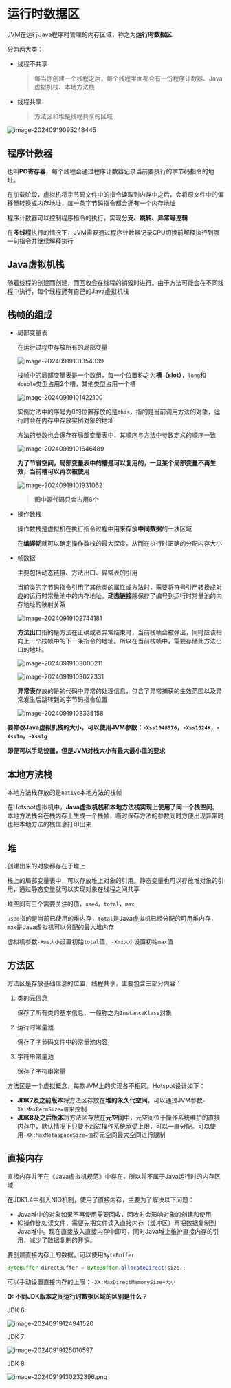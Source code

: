 # 运行时数据区

JVM在运行Java程序时管理的内存区域，称之为**运行时数据区**

分为两大类：

+ 线程不共享

  > 每当你创建一个线程之后，每个线程里面都会有一份程序计数器、Java虚拟机栈、本地方法栈

+ 线程共享

  > 方法区和堆是线程共享的区域

![image-20240919095248445](https://s2.loli.net/2024/09/19/zLjKp2vTrnYHOh1.png)



## 程序计数器

也叫**PC寄存器**，每个线程会通过程序计数器记录当前要执行的字节码指令的地址。

在加载阶段，虚拟机将字节码文件中的指令读取到内存中之后，会将原文件中的偏移量转换成内存地址，每一条字节码指令都会拥有一个内存地址

程序计数器可以控制程序指令的执行，实现**分支、跳转、异常等逻辑**

在**多线程**执行的情况下，JVM需要通过程序计数器记录CPU切换前解释执行到哪一句指令并继续解释执行



## Java虚拟机栈

随着线程的创建而创建，而回收会在线程的销毁时进行。由于方法可能会在不同线程中执行，每个线程拥有自己的Java虚拟机栈

## 栈帧的组成

+ 局部变量表

  在运行过程中存放所有的局部变量

  ![image-20240919101354339](https://s2.loli.net/2024/09/19/7vBeojNPRHDSw9c.png)

  栈帧中的局部变量表是一个数组，每一个位置称之为**槽（slot）**，`long`和`double`类型占用2个槽，其他类型占用一个槽

  ![image-20240919101422100](https://s2.loli.net/2024/09/19/DWpamSeyM2B5lVI.png)

  实例方法中的序号为0的位置存放的是`this`，指的是当前调用方法的对象，运行时会在内存中存放实例对象的地址

  方法的参数也会保存在局部变量表中，其顺序与方法中参数定义的顺序一致

  ![image-20240919101646489](https://s2.loli.net/2024/09/19/ARiDWQe59x2yq7j.png)

  **为了节省空间，局部变量表中的槽是可以复用的，一旦某个局部变量不再生效，当前槽可以再次被使用**

  ![image-20240919101931062](https://s2.loli.net/2024/09/19/mqlXGzrOZQ1p5Lt.png)

  > **图中源代码只会占用6个**

+ 操作数栈

  操作数栈是虚拟机在执行指令过程中用来存放**中间数据**的一块区域

  在**编译期**就可以确定操作数栈的最大深度，从而在执行时正确的分配内存大小

  

+ 帧数据

  主要包括动态链接、方法出口、异常表的引用

  

  当前类的字节码指令引用了其他类的属性或方法时，需要将符号引用转换成对应的运行时常量池中的内存地址。**动态链接**就保存了编号到运行时常量池的内存地址的映射关系

  ![image-20240919102744181](https://s2.loli.net/2024/09/19/53kBqJyHeTLuhZK.png)

  

  **方法出口**指的是方法在正确或者异常结束时，当前栈帧会被弹出，同时应该指向上一个栈帧中的下一条指令的地址。所以在当前栈帧中，需要存储此方法出口的地址。

  ![image-20240919103000211](https://s2.loli.net/2024/09/19/kQg7vJNeazALEoI.png)

  ![image-20240919103022331](https://s2.loli.net/2024/09/19/CQ68ARLJ35IvSlu.png)

  

  **异常表**存放的是的代码中异常的处理信息，包含了异常捕获的生效范围以及异常发生后跳转到的字节码指令位置

  ![image-20240919103335158](https://s2.loli.net/2024/09/19/mrotpGWalyOSVMR.png)

**要修改Java虚拟机栈的大小，可以使用JVM参数：`-Xss1048576`，`-Xss1024K`，`-Xss1m`，`-Xss1g`**

**即便可以手动设置，但是JVM对栈大小有最大最小值的要求**



## 本地方法栈

本地方法栈存放的是`native`本地方法的栈帧

在Hotspot虚拟机中，**Java虚拟机栈和本地方法栈实现上使用了同一个栈空间**。本地方法栈会在栈内存上生成一个栈帧，临时保存方法的参数同时方便出现异常时也把本地方法的栈信息打印出来



## 堆

创建出来的对象都存在于堆上

栈上的局部变量表中，可以存放堆上对象的引用。静态变量也可以存放堆对象的引用，通过静态变量就可以实现对象在线程之间共享

堆空间有三个需要关注的值，`used`，`total`，`max`

`used`指的是当前已使用的堆内存，`total`是Java虚拟机已经分配的可用堆内存，`max`是Java虚拟机可以分配的最大堆内存

虚拟机参数`-Xms大小`设置初始`total`值，`-Xmx大小`设置初始`max`值



## 方法区

方法区是存放基础信息的位置，线程共享，主要包含三部分内容：

1. 类的元信息

   保存了所有类的基本信息，一般称之为`InstanceKlass`对象

2. 运行时常量池

   保存了字节码文件中的常量池内容

3. 字符串常量池

   保存了字符串常量

方法区是一个虚拟概念，每款JVM上的实现各不相同。Hotspot设计如下：

+ **JDK7及之前版本**将方法区存放在**堆的永久代空间**，可以通过JVM参数`-XX:MaxPermSize=值`来控制
+ **JDK8及之后版本**将方法区存放在**元空间**中，元空间位于操作系统维护的直接内存中，默认情况下只要不超过操作系统承受上限，可以一直分配。可以使用`-XX:MaxMetaspaceSize=值`将元空间最大空间进行限制



## 直接内存

直接内存并不在《Java虚拟机规范》中存在，所以并不属于Java运行时的内存区域

在JDK1.4中引入NIO机制，使用了直接内存，主要为了解决以下问题：

+ Java堆中的对象如果不再使用需要回收，回收时会影响对象的创建和使用
+ IO操作比如读文件，需要先把文件读入直接内存（缓冲区）再把数据复制到Java堆中。现在直接放入直接内存中即可，同时Java堆上维护直接内存的引用，减少了数据复制的开销。

要创建直接内存上的数据，可以使用`ByteBuffer`

```java
ByteBuffer directBuffer = ByteBuffer.allocateDirect(size);
```

可以手动设置直接内存的上限：`-XX:MaxDirectMemorySize=大小`

**Q: 不同JDK版本之间运行时数据区域的区别是什么？**

JDK 6:

![image-20240919124941520](https://s2.loli.net/2024/09/19/nJcip1LgxDsm8hV.png)

JDK 7:

![image-20240919125010597](https://s2.loli.net/2024/09/19/JdQFythCDYj6N2c.png)

JDK 8:

![image-20240919130232396.png](https://s2.loli.net/2024/09/19/TyBuIzbEP2LSdKY.png)